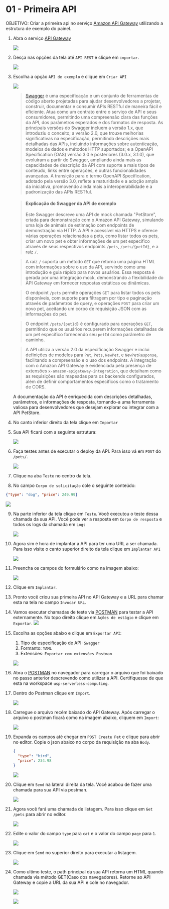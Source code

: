 # 01 - Primeira API

OBJETIVO: Criar a primeira api no serviço [Amazon API Gateway](https://aws.amazon.com/pt/api-gateway/) utilizando a estrutura de exemplo do painel.

1. Abra o serviço [API Gateway](https://us-east-1.console.aws.amazon.com/apigateway/main/apis?region=us-east-1)
    
    ![](img/1.png)

2. Desça nas opções da tela até `API REST` e clique em `importar`.
   
   ![](img/2.png)

3. Escolha a opção `API de exemplo` e clique em `Criar API`
   
   ![](img/20.png)

   > [Swagger](https://swagger.io/) é uma especificação e um conjunto de ferramentas de código aberto projetadas para ajudar desenvolvedores a projetar, construir, documentar e consumir APIs RESTful de maneira fácil e eficiente. Atua como um contrato entre o serviço de API e seus consumidores, permitindo uma compreensão clara das funções da API, dos parâmetros esperados e dos formatos de resposta. As principais versões do Swagger incluem a versão 1.x, que introduziu o conceito; a versão 2.0, que trouxe melhorias significativas na especificação, permitindo descrições mais detalhadas das APIs, incluindo informações sobre autenticação, modelos de dados e métodos HTTP suportados; e a OpenAPI Specification (OAS) versão 3.0 e posteriores (3.0.x, 3.1.0), que evoluíram a partir do Swagger, ampliando ainda mais as capacidades de descrição da API com suporte a mais tipos de conteúdo, links entre operações, e outras funcionalidades avançadas. A transição para o termo OpenAPI Specification, adotado pela versão 3.0, reflete a maturidade e a adoção ampla da iniciativa, promovendo ainda mais a interoperabilidade e a padronização das APIs RESTful.


    > #### Explicação do Swagger da API de exemplo
    > Este Swagger descreve uma API de mock chamada "PetStore", criada para demonstração com o Amazon API Gateway, simulando uma loja de animais de estimação com endpoints de demonstração via HTTP. A API é acessível via HTTPS e oferece várias operações relacionadas a pets, como listar todos os pets, criar um novo pet e obter informações de um pet específico através de seus respectivos endpoints `/pets`, `/pets/{petId}`, e a raiz `/`.

   > A raiz `/` suporta um método `GET` que retorna uma página HTML com informações sobre o uso da API, servindo como uma introdução e guia rápido para novos usuários. Essa resposta é gerada por uma integração mock, demonstrando a flexibilidade do API Gateway em fornecer respostas estáticas ou dinâmicas.

   > O endpoint `/pets` permite operações `GET` para listar todos os pets disponíveis, com suporte para filtragem por tipo e paginação através de parâmetros de query, e operações `POST` para criar um novo pet, aceitando um corpo de requisição JSON com as informações do pet.

   > O endpoint `/pets/{petId}` é configurado para operações `GET`, permitindo que os usuários recuperem informações detalhadas de um pet específico fornecendo seu `petId` como parâmetro de caminho.

   > A API utiliza a versão 2.0 da especificação Swagger e inclui definições de modelos para `Pet`, `Pets`, `NewPet`, e `NewPetResponse`, facilitando a compreensão e o uso dos endpoints. A integração com o Amazon API Gateway é evidenciada pela presença de extensões `x-amazon-apigateway-integration`, que detalham como as requisições são mapeadas para os backends configurados, além de definir comportamentos específicos como o tratamento de CORS.

   A documentação da API é enriquecida com descrições detalhadas, parâmetros, e informações de resposta, tornando-a uma ferramenta valiosa para desenvolvedores que desejam explorar ou integrar com a API PetStore.



4. No canto inferior direito da tela clique em `Importar`
5. Sua API ficará com a seguinte estrutura:
   
   ![](img/4.png)

6. Faça testes antes de executar o deploy da API. Para isso vá em `POST` do `/pets/`.
   
   ![](img/5.png)

7. Clique na aba `Teste` no centro da tela.
8.  No campo `Corpo de solicitação` cole o seguinte conteúdo:
   ``` json
   {"type": "dog", "price": 249.99}
   ```

   ![](img/6.png)

9.  Na parte inferior da tela clique em `Teste`. Você executou o teste dessa chamada da sua API. Você pode ver a resposta em `Corpo de resposta` e todos os logs da chamada em `Logs`
    
    ![](img/7.png)

10. Agora sim é hora de implantar a API para ter uma URL a ser chamada. Para isso visite o canto superior direito da tela clique em `Implantar API`
    
    ![](img/8.png)

11. Preencha os campos do formulário como na imagem abaixo:

    ![](img/9.png)

12. Clique em `Implantar`.
13. Pronto você criou sua primeira API no API Gateway e a URL para chamar esta na tela no campo `Invocar URL`.
14. Vamos executar chamadas de teste via [POSTMAN](https://go.postman.co/home) para testar a API externamente. No topo direito clique em `Ações de estágio` e clique em `Exportar`.
    ![](img/21.png)

15. Escolha as opções abaixo e clique em `Exportar API`:
    1. Tipo de especificação de API: `Swagger`
    2. Formanto: `YAML`
    3. Extensões: `Exportar com extensões Postman`

    ![](img/10.png)

16. Abra o [POSTMAN](https://go.postman.co/home) no navegador para carregar o arquivo que foi baixado no passo anterior descrevendo como utilizar a API. Certifiquesse de que esta na workspace `usp-serverless-computing`.
17. Dentro do Postman clique em `Import`.
    
    ![](img/11.png)

18. Carregue o arquivo recém baixado do API Gateway. Após carregar o arquivo o postman ficará como na imagem abaixo, cliquem em `Import`:
    
    ![](img/12.png)

19. Expanda os campos até chegar em `POST Create Pet` e clique para abrir no editor. Copie o json abaixo no corpo da requisição na aba `Body`.
    ``` json
    {
      "type": "bird",
      "price": 234.98
    }
    ```
    
    ![](img/13.png)

20. Clique em `Send` na lateral direita da tela. Você acabou de fazer uma chamada para sua API via postman.
    
    ![](img/14.png)
21. Agora você fará uma chamada de listagem. Para isso clique em `Get /pets` para abrir no editor.

    ![](img/15.png)

22. Edite o valor do campo `type` para `cat` e o valor do campo `page` para `1`.
    
    ![](img/16.png)

23. Clique em `Send` no superior direito para executar a listagem.

    ![](img/17.png)

24. Como ultimo teste, o path principal da sua API retorna um HTML quando chamada via método GET(Caso dos navegadores). Retorne ao API Gateway e copie a URL da sua API e cole no navegador.
    
    ![](img/18.png)

    ![](img/19.png)
